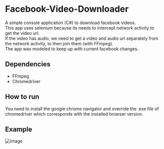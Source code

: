 # Facebook-Video-Downloader
A simple console application (C#) to download facebook videos.  
This app uses selenium because its needs to intercept network activity to get the video url.  
If the video has audio, we need to get a video and audio url separately from the network activity, to then join them (with FFmpeg).  
The app was modeled to keep up with current facebook changes.

## Dependencies
- FFmpeg
- Chromedriver

## How to run
You need to install the google chrome navigator and override the .exe file of chromedriver which corresponds with the installed browser version.

## Example
![image](https://user-images.githubusercontent.com/51132386/160184856-2694c83f-f579-4055-b031-026fcfd5fad1.png)
